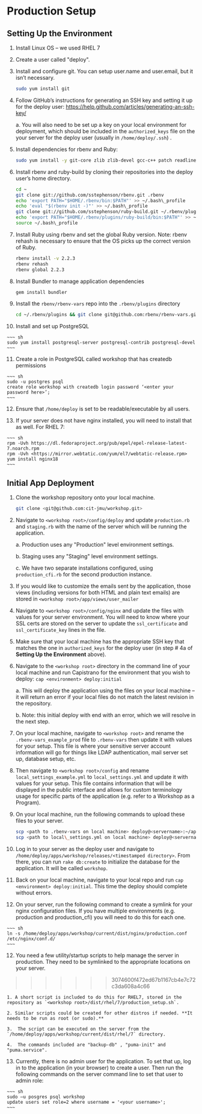 Production Setup
===================

Setting Up the Environment
--------------------------

1.  Install Linux OS – we used RHEL 7

2.  Create a user called "deploy".

3.  Install and configure git. You can setup user.name and user.email, but it isn’t necessary.

    ~~~ sh
    sudo yum install git
    ~~~

4.  Follow GitHub’s instructions for generating an SSH key and setting it up for the deploy user: <https://help.github.com/articles/generating-an-ssh-key/>

    a.  You will also need to be set up a key on your local environment for deployment, which should be included in the `authorized_keys` file on the your server for the deploy user (usually in `/home/deploy/.ssh`) .

5.  Install dependencies for rbenv and Ruby:

    ~~~ sh
    sudo yum install -y git-core zlib zlib-devel gcc-c++ patch readline readline-devel libyaml-devel libffi-devel openssl-devel make bzip2 autoconf automake libtool bison curl sqlite-devel
    ~~~

6.  Install rbenv and ruby-build by cloning their repositories into the deploy user’s home directory.

    ~~~ sh
    cd ~
    git clone git://github.com/sstephenson/rbenv.git .rbenv
    echo 'export PATH="$HOME/.rbenv/bin:$PATH"' >> ~/.bash\_profile
    echo 'eval "$(rbenv init -)"' >> ~/.bash\_profile
    git clone git://github.com/sstephenson/ruby-build.git ~/.rbenv/plugins/ruby-build
    echo 'export PATH="$HOME/.rbenv/plugins/ruby-build/bin:$PATH"' >> ~/.bash\_profile
    source ~/.bash\_profile
    ~~~

7.  Install Ruby using rbenv and set the global Ruby version. Note: rbenv rehash is necessary to ensure that the OS picks up the correct version of Ruby.

    ~~~ sh
    rbenv install -v 2.2.3
    rbenv rehash
    rbenv global 2.2.3
    ~~~

8.  Install Bundler to manage application dependencies

    ~~~ sh
    gem install bundler
    ~~~

9.  Install the `rbenv/rbenv-vars` repo into the `.rbenv/plugins` directory

    ~~~ sh
    cd ~/.rbenv/plugins && git clone git@github.com:rbenv/rbenv-vars.git
    ~~~

10.  Install and set up PostgreSQL

    ~~~ sh
    sudo yum install postgresql-server postgresql-contrib postgresql-devel
    ~~~

11.  Create a role in PostgreSQL called workshop that has createdb permissions

    ~~~ sh
    sudo -u postgres psql
    create role workshop with createdb login password ‘<enter your password here>’;
    ~~~

12.  Ensure that `/home/deploy` is set to be readable/executable by all users.

13.  If your server does not have nginx installed, you will need to install that as well. For RHEL 7:

    ~~~ sh
    rpm -Uvh https://dl.fedoraproject.org/pub/epel/epel-release-latest-7.noarch.rpm
    rpm -Uvh <https://mirror.webtatic.com/yum/el7/webtatic-release.rpm>
    yum install nginx18
    ~~~

Initial App Deployment
----------------------

1.  Clone the workshop repository onto your local machine.

    ~~~ sh
    git clone <git@github.com:cit-jmu/workshop.git>
    ~~~

2.  Navigate to `<workshop root>/config/deploy` and update `production.rb` and `staging.rb` with the name of the server which will be running the application.

    a.  Production uses any "Production" level environment settings.

    b.  Staging uses any "Staging" level environment settings.

    c.  We have two separate installations configured, using `production_cfi.rb` for the second production instance.

2.  If you would like to customize the emails sent by the application, those views (including versions for both HTML and plain text emails) are stored in `<workshop root>/app/views/user_mailer`

3.  Navigate to `<workshop root>/config/nginx` and update the files with values for your server environment. You will need to know where your SSL certs are stored on the server to update the `ssl_certificate` and `ssl_certificate_key` lines in the file.

4.  Make sure that your local machine has the appropriate SSH key that matches the one in `authorized_keys` for the deploy user (in step # 4a of **Setting Up the Environment** above).

5.  Navigate to the `<workshop root>` directory in the command line of your local machine and run Capistrano for the environment that you wish to deploy: `cap <environment> deploy:initial`

    a.  This will deploy the application using the files on your local machine – it will return an error if your local files do not match the latest revision in the repository.

    b.  Note: this initial deploy with end with an error, which we will resolve in the next step.

6.  On your local machine, navigate to `<workshop root>` and rename the `.rbenv-vars_example_prod` file to `.rbenv-vars` then update it with values for your setup. This file is where your sensitive server account information will go for things like LDAP authentication, mail server set up, database setup, etc.

7.  Then navigate to `<workshop root>/config` and rename `local_settings_example.yml` to `local_settings.yml` and update it with values for your setup. This file contains information that will be displayed in the public interface and allows for custom terminology usage for specific parts of the application (e.g. refer to a Workshop as a Program).

8.  On your local machine, run the following commands to upload these files to your server.

    ~~~ sh
    scp <path to .rbenv-vars on local machine> deploy@<servername>:~/apps/workshop/shared/
    scp <path to local\_settings.yml on local machine> deploy@<servername>:~/apps/workshop/shared/config/
    ~~~

9.  Log in to your server as the deploy user and navigate to `/home/deploy/apps/workshop/releases/<timestamped directory>`. From there, you can run `rake db:create` to initialize the database for the application. It will be called `workshop`.

10.  Back on your local machine, navigate to your local repo and run `cap <environment> deploy:initial`. This time the deploy should complete without errors.

11.  On your server, run the following command to create a symlink for your nginx configuration files. If you have multiple environments (e.g. production and production\_cfi) you will need to do this for each one.

    ~~~ sh
    ln -s /home/deploy/apps/workshop/current/dist/nginx/production.conf /etc/nginx/conf.d/
    ~~~

12.  You need a few utility/startup scripts to help manage the server in production. They need to be symlinked to the appropriate locations on your server.
>>>>>>> 3074600f472ed67b1167cb4e7c72c3da608a4c66

    1. A short script is included to do this for RHEL7, stored in the repository as `<workshop root>/dist/rhel/7/production_setup.sh`. 
    
    2. Similar scripts could be created for other distros if needed. **It needs to be run as root (or sudo).**

    3.  The script can be executed on the server from the `/home/deploy/apps/workshop/current/dist/rhel/7` directory.

    4.  The commands included are "backup-db" , "puma-init" and "puma.service".

13.  Currently, there is no admin user for the application. To set that up, log in to the application (in your browser) to create a user. Then run the following commands on the server command line to set that user to admin role:

    ~~~ sh
    sudo –u posgres psql workshop
    update users set role=2 where username = '<your username>';
    ~~~
